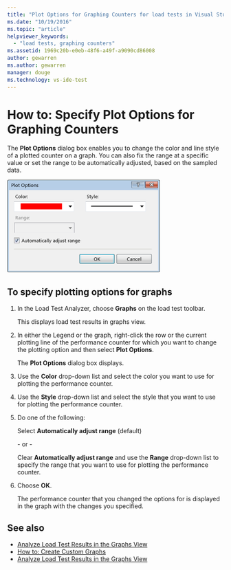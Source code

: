 ```yaml
---
title: "Plot Options for Graphing Counters for load tests in Visual Studio | Microsoft Docs"
ms.date: "10/19/2016"
ms.topic: "article"
helpviewer_keywords:
  - "load tests, graphing counters"
ms.assetid: 1969c20b-e0eb-48f6-a49f-a9090cd86008
author: gewarren
ms.author: gewarren
manager: douge
ms.technology: vs-ide-test
---
```

# How to: Specify Plot Options for Graphing Counters

The **Plot Options** dialog box enables you to change the color and line style of a plotted counter on a graph. You can also fix the range at a specific value or set the range to be automatically adjusted, based on the sampled data.

![Plot Options dialog](../test/media/ltest_plotoptions.png "LTest_PlotOptions")

## To specify plotting options for graphs

1.  In the Load Test Analyzer, choose **Graphs** on the load test toolbar.

     This displays load test results in graphs view.

2.  In either the Legend or the graph, right-click the row or the current plotting line of the performance counter for which you want to change the plotting option and then select **Plot Options**.

     The **Plot Options** dialog box displays.

3.  Use the **Color** drop-down list and select the color you want to use for plotting the performance counter.

4.  Use the **Style** drop-down list and select the style that you want to use for plotting the performance counter.

5.  Do one of the following:

     Select **Automatically adjust range** (default)

     \- or -

     Clear **Automatically adjust range** and use the **Range** drop-down list to specify the range that you want to use for plotting the performance counter.

6.  Choose **OK**.

     The performance counter that you changed the options for is displayed in the graph with the changes you specified.

## See also

- [Analyze Load Test Results in the Graphs View](../test/analyze-load-test-results-in-the-graphs-view.md)
- [How to: Create Custom Graphs](../test/how-to-create-custom-graphs-in-load-test-results.md)
- [Analyze Load Test Results in the Graphs View](../test/analyze-load-test-results-in-the-graphs-view.md)